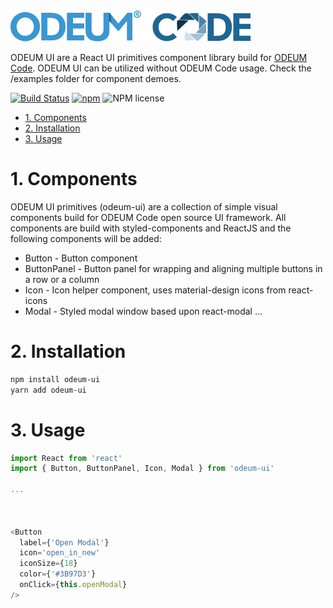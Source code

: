 <a href="https://github.com/odeum/odeum-ui">
  <img alt="ODEUM Code UI Primitives" src="./logotype.png" />
</a>

ODEUM UI are a React UI primitives component library build for [ODEUM Code](https://github.com/odeum/odeum-code). ODEUM UI can be utilized without ODEUM Code usage. Check the /examples folder for component demoes.

[![Build Status](https://travis-ci.org/odeum/odeum-ui.svg?branch=master)](https://travis-ci.org/odeum/odeum-ui)
[![npm](https://img.shields.io/npm/v/odeum-ui.svg)](https://www.npmjs.com/package/odeum-ui)
![NPM license](https://img.shields.io/npm/l/odeum-ui.svg?style=flat)

<!-- TOC -->

- [1. Components](#1-components)
- [2. Installation](#2-installation)
- [3. Usage](#3-usage)

<!-- /TOC -->

# 1. Components
ODEUM UI primitives (odeum-ui) are a collection of simple visual components build for ODEUM Code open source UI framework. All components are build with styled-components and ReactJS and the following components will be added:

- Button - Button component
- ButtonPanel - Button panel for wrapping and aligning multiple buttons in a row or a column
- Icon - Icon helper component, uses material-design icons from react-icons
- Modal - Styled modal window based upon react-modal
...

# 2. Installation
```sh
npm install odeum-ui
yarn add odeum-ui
```

# 3. Usage

```js
import React from 'react'
import { Button, ButtonPanel, Icon, Modal } from 'odeum-ui'

...



<Button
  label={'Open Modal'}
  icon='open_in_new'
  iconSize={18}
  color={'#3B97D3'}
  onClick={this.openModal}
/>

```

